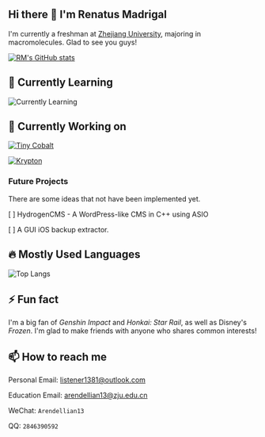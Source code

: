## Hi there 👋 I'm Renatus Madrigal

<!--
**AI1379/AI1379** is a ✨ _special_ ✨ repository because its `README.md` (this file) appears on your GitHub profile.

Here are some ideas to get you started:

- 🔭 I’m currently working on ...
- 🌱 I’m currently learning ...
- 👯 I’m looking to collaborate on ...
- 🤔 I’m looking for help with ...
- 💬 Ask me about ...
- 📫 How to reach me: ...
- 😄 Pronouns: ...
- ⚡ Fun fact: ...
-->

I'm currently a freshman at [Zhejiang University](https://www.zju.edu.cn), majoring in macromolecules. Glad to see you guys!

[![RM's GitHub stats](https://github-readme-stats.vercel.app/api?username=AI1379&count_private=true)](https://github.com/AI1379)

## 🌱 Currently Learning

![Currently Learning](https://skillicons.dev/icons?i=cpp,rust,unity,typescript)

## 🔭 Currently Working on

[![Tiny Cobalt](https://github-readme-stats.vercel.app/api/pin/?username=AI1379&repo=tiny-cobalt)](https://github.com/AI1379/tiny-cobalt)

[![Krypton](https://github-readme-stats.vercel.app/api/pin/?username=The-Cobalt-Develop-Team&repo=krypton)](https://github.com/The-Cobalt-Develop-Team/krypton)

### Future Projects

There are some ideas that not have been implemented yet.

[ ] HydrogenCMS - A WordPress-like CMS in C++ using ASIO

[ ] A GUI iOS backup extractor.

## 🔥 Mostly Used Languages

![Top Langs](https://github-readme-stats.vercel.app/api/top-langs/?username=AI1379)

## ⚡ Fun fact

I'm a big fan of *Genshin Impact* and *Honkai: Star Rail*, as well as Disney's *Frozen*. I'm glad to make friends with anyone who shares common interests!

## 📫 How to reach me

Personal Email: [listener1381@outlook.com](mailto:listener1381@outlook.com)

Education Email: [arendellian13@zju.edu.cn](mailto:arendellian13@zju.edu.cn)

WeChat: `Arendellian13`

QQ: `2846390592`
